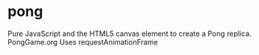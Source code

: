 # pong
Pure JavaScript and the HTML5 canvas element to create a Pong replica.
PongGame.org 
Uses requestAnimationFrame


